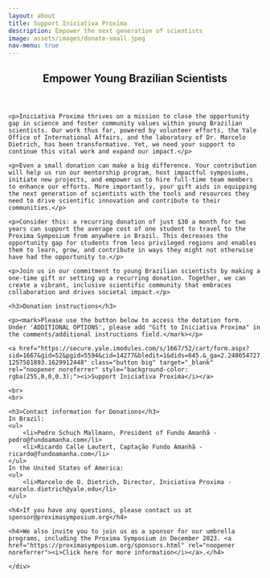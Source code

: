 ```yaml
---
layout: about
title: Support Iniciativa Proxima
description: Empower the next generation of scientists
image: assets/images/donate-small.jpeg
nav-menu: true
---
```


<!-- Main -->
<div id="main" class="alt">

<!-- One -->
<section id="one">
	<div class="inner">
		<header class="major">
			<h1>Empower Young Brazilian Scientists</h1>
		</header>

	<p>Iniciativa Proxima thrives on a mission to close the opportunity gap in science and foster community values within young Brazilian scientists. Our work thus far, powered by volunteer efforts, the Yale Office of International Affairs, and the laboratory of Dr. Marcelo Dietrich, has been transformative. Yet, we need your support to continue this vital work and expand our impact.</p>

	<p>Even a small donation can make a big difference. Your contribution will help us run our mentorship program, host impactful symposiums, initiate new projects, and empower us to hire full-time team members to enhance our efforts. More importantly, your gift aids in equipping the next generation of scientists with the tools and resources they need to drive scientific innovation and contribute to their communities.</p>

	<p>Consider this: a recurring donation of just $30 a month for two years can support the average cost of one student to travel to the Proxima Symposium from anywhere in Brazil. This decreases the opportunity gap for students from less privileged regions and enables them to learn, grow, and contribute in ways they might not otherwise have had the opportunity to.</p>

	<p>Join us in our commitment to young Brazilian scientists by making a one-time gift or setting up a recurring donation. Together, we can create a vibrant, inclusive scientific community that embraces collaboration and drives societal impact.</p>

	<h3>Donation instructions</h3>

	<p><mark>Please use the button below to access the dotation form. Under 'ADDITIONAL OPTIONS', please add "Gift to Iniciativa Proxima" in the comments/additional instructions field.</mark></p>

	<a href="https://secure.yale.imodules.com/s/1667/52/cart/form.aspx?sid=1667&gid=52&pgid=5594&cid=14277&bledit=1&dids=645.&_ga=2.248654727.1827790529.1685539200-1257581893.1629912448" class="button big" target="_blank" rel="noopener noreferrer" style="background-color: rgba(255,0,0,0.3);"><i>Support Iniciativa Proxima</i></a>
	
	<br>
	<br>

	<h3>Contact information for Donations</h3>
	In Brazil:
	<ul>
		<li>Pedro Schuch Mallmann, President of Fundo Amanhã - pedro@fundoamanha.com</li>
		<li>Ricardo Calle Lautert, Captação Fundo Amanhã -  ricardo@fundoamanha.com</li>
	</ul>
	In the United States of America:
	<ul>
		<li>Marcelo de O. Dietrich, Director, Iniciativa Proxima - marcelo.dietrich@yale.edu</li>
	</ul>

	<h4>If you have any questions, please contact us at sponsor@proximasymposium.org</h4>

	<h4>We also invite you to join us as a sponsor for our umbrella programs, including the Proxima Symposium in December 2023. <a href="https://proximasymposium.org/sponsors.html" rel="noopener noreferrer"><i>Click here for more information</i></a>.</h4>

	</div>
</section>
</div>
















